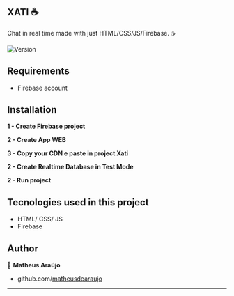 XATI :coffee:
------------
Chat in real time made with just HTML/CSS/JS/Firebase. :coffee:

<p>
  <img alt="Version" src="https://img.shields.io/badge/version-1.0-blue.svg?cacheSeconds=2592000" />
</p>


Requirements
------------
 - Firebase account
 
 Installation 
 ------------
 
 **1 - Create Firebase project**
 
 **2 - Create App WEB**
 
 **3 - Copy your CDN e paste in project Xati**
 
 **2 - Create Realtime Database in Test Mode**
 
 **2 - Run project**


Tecnologies used in this project
------------
- HTML/ CSS/ JS
- Firebase

Author
------------

👤 **Matheus Araújo**

* github.com/[matheusdearaujo](https://github.com/matheusdearaujo)

***


